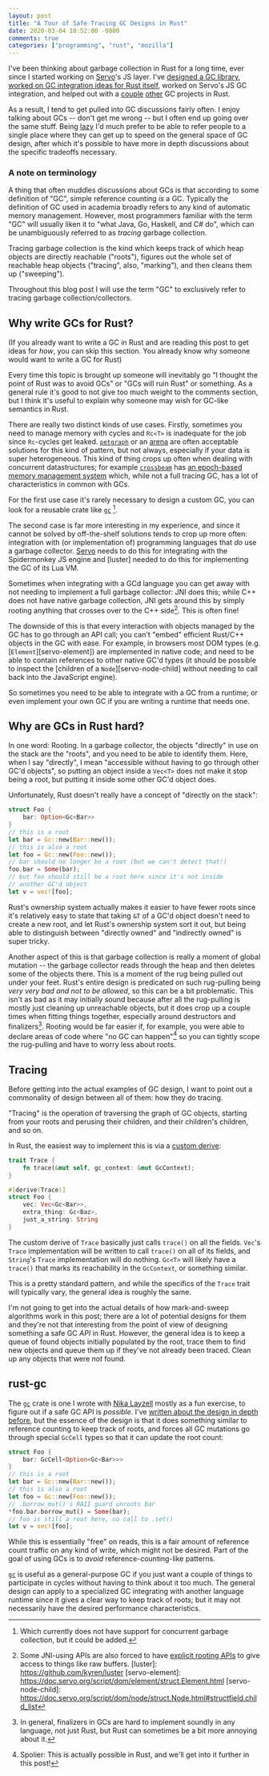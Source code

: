 ```yaml
---
layout: post
title: "A Tour of Safe Tracing GC Designs in Rust"
date: 2020-03-04 18:52:00 -0800
comments: true
categories: ["programming", "rust", "mozilla"]
---
```


I've been thinking about garbage collection in Rust for a long time, ever since I started working on [Servo]'s JS layer. I've [designed a GC library][rustgc-post], [worked on GC integration ideas for Rust itself][rust-design], worked on Servo's JS GC integration, and helped out with a [couple][josephine] [other][gc-arena] GC projects in Rust.

As a result, I tend to get pulled into GC discussions fairly often. I enjoy talking about GCs -- don't get me wrong -- but I often end up going over the same stuff. Being [lazy] I'd much prefer to be able to refer people to a single place where they can get up to speed on the general space of GC design, after which it's possible to have more in depth discussions about the specific tradeoffs necessary.

 [servo]: https://github.com/servo/servo
 [rustgc-post]: https://manishearth.github.io/blog/2015/09/01/designing-a-gc-in-rust/
 [rust-design]: https://manishearth.github.io/blog/2016/08/18/gc-support-in-rust-api-design/
 [josephine]: https://github.com/asajeffrey/josephine
 [gc-arena]: https://github.com/kyren/gc-arena
 [lazy]: https://manishearth.github.io/blog/2018/08/26/why-i-enjoy-blogging/#blogging-lets-me-be-lazy

### A note on terminology

A thing that often muddles discussions about GCs is that according to some definition of "GC", simple reference counting _is_ a GC. Typically the definition of GC used in academia broadly refers to any kind of automatic memory management. However, most programmers familiar with the term "GC" will usually liken it to "what Java, Go, Haskell, and C# do", which can be unambiguously referred to as _tracing_ garbage collection.

Tracing garbage collection is the kind which keeps track of which heap objects are directly reachable ("roots"), figures out the whole set of reachable heap objects ("tracing", also, "marking"), and then cleans them up ("sweeping").

Throughout this blog post I will use the term "GC" to exclusively refer to tracing garbage collection/collectors.

## Why write GCs for Rust?

(If you already want to write a GC in Rust and are reading this post to get ideas for _how_, you can skip this section. You already know why someone would want to write a GC for Rust)

Every time this topic is brought up someone will inevitably go "I thought the point of Rust was to avoid GCs" or "GCs will ruin Rust" or something. As a general rule it's good to not give too much weight to the comments section, but I think it's useful to explain why someone may wish for GC-like semantics in Rust.

There are really two distinct kinds of use cases. Firstly, sometimes you need to manage memory with cycles and `Rc<T>` is inadequate for the job since `Rc`-cycles get leaked. [`petgraph`][petgraph] or an [arena] are often acceptable solutions for this kind of pattern, but not always, especially if your data is super heterogeneous. This kind of thing crops up often when dealing with concurrent datastructures; for example [`crossbeam`][crossbeam] has [an epoch-based memory management system][crossbeam-epoch] which, while not a full tracing GC, has a lot of characteristics in common with GCs.

For the first use case it's rarely necessary to design a custom GC, you can look for a reusable crate like [`gc`][gc] [^1].

The second case is far more interesting in my experience, and since it cannot be solved by off-the-shelf solutions tends to crop up more often: integration with (or implementation of) programming languages that _do_ use a garbage collector. [Servo] needs to do this for integrating with the Spidermonkey JS engine and [luster] needed to do this for implementing the GC of its Lua VM.

Sometimes when integrating with a GCd language you can get away with not needing to implement a full garbage collector: JNI does this; while C++ does not have native garbage collection, JNI gets around this by simply rooting anything that crosses over to the C++ side[^2]. This is often fine!

The downside of this is that every interaction with objects managed by the GC has to go through an API call; you can't "embed" efficient Rust/C++ objects in the GC with ease. For example, in browsers most DOM types (e.g. [`Element`][servo-element]) are implemented in native code; and need to be able to contain references to other native GC'd types (it should be possible to inspect the [children of a `Node`][servo-node-child] without needing to call back into the JavaScript engine).

So sometimes you need to be able to integrate with a GC from a runtime; or even implement your own GC if you are writing a runtime that needs one.


 [petgraph]: https://docs.rs/petgraph/
 [arena]: https://manishearth.github.io/blog/2021/03/15/arenas-in-rust/
 [crossbeam]: https://docs.rs/crossbeam/
 [crossbeam-epoch]: https://docs.rs/crossbeam/0.8.0/crossbeam/epoch/index.html
 [gc]: https://docs.rs/gc/
 [^1]: Which currently does not have support for concurrent garbage collection, but it could be added.
 [^2]: Some JNI-using APIs are also forced to have [explicit rooting APIs](https://developer.android.com/ndk/reference/group/bitmap#androidbitmap_lockpixels) to give access to things like raw buffers.
 [luster]: https://github.com/kyren/luster
 [servo-element]: https://doc.servo.org/script/dom/element/struct.Element.html
 [servo-node-child]: https://doc.servo.org/script/dom/node/struct.Node.html#structfield.child_list

## Why are GCs in Rust hard?

In one word: Rooting. In a garbage collector, the objects "directly" in use on the stack are the "roots", and you need to be able to identify them. Here, when I say "directly", I mean "accessible without having to go through other GC'd objects", so putting an object inside a `Vec<T>` does not make it stop being a root, but putting it inside some other GC'd object does.

Unfortunately, Rust doesn't really have a concept of "directly on the stack":

```rust
struct Foo {
    bar: Option<Gc<Bar>>
}
// this is a root
let bar = Gc::new(Bar::new());
// this is also a root
let foo = Gc::new(Foo::new());
// bar should no longer be a root (but we can't detect that!)
foo.bar = Some(bar);
// but foo should still be a root here since it's not inside
// another GC'd object
let v = vec![foo];
```

Rust's ownership system actually makes it easier to have fewer roots since it's relatively easy to state that taking `&T` of a GC'd object doesn't need to create a new root, and let Rust's ownership system sort it out, but being able to distinguish between "directly owned" and "indirectly owned" is super tricky.

Another aspect of this is that garbage collection is really a moment of global mutation -- the garbage collector reads through the heap and then deletes some of the objects there. This is a moment of the rug being pulled out under your feet. Rust's entire design is predicated on such rug-pulling being _very very bad and not to be allowed_, so this can be a bit problematic. This isn't as bad as it may initially sound because after all the rug-pulling is mostly just cleaning up unreachable objects, but it does crop up a couple times when fitting things together, especially around destructors and finalizers[^3]. Rooting would be far easier if, for example, you were able to declare areas of code where "no GC can happen"[^4] so you can tightly scope the rug-pulling and have to worry less about roots.

 [^3]: In general, finalizers in GCs are hard to implement soundly in any language, not just Rust, but Rust can sometimes be a bit more annoying about it.
 [^4]: Spolier: This is actually possible in Rust, and we'll get into it further in this post!


## Tracing

Before getting into the actual examples of GC design, I want to point out a commonality of design between all of them: how they do tracing.

"Tracing" is the operation of traversing the graph of GC objects, starting from your roots and perusing their children, and their children's children, and so on.

In Rust, the easiest way to implement this is via a [custom derive]:


```rust
trait Trace {
    fn trace(&mut self, gc_context: &mut GcContext);
}

#[derive(Trace)]
struct Foo {
    vec: Vec<Gc<Bar>>,
    extra_thing: Gc<Baz>,
    just_a_string: String
}
```

The custom derive of `Trace` basically just calls `trace()` on all the fields. `Vec`'s `Trace` implementation will be written to call `trace()` on all of its fields, and `String`'s `Trace` implementation will do nothing. `Gc<T>` will likely have a `trace()` that marks its reachability in the `GcContext`, or something similar.

This is a pretty standard pattern, and while the specifics of the `Trace` trait will typically vary, the general idea is roughly the same.

I'm not going to get into the actual details of how mark-and-sweep algorithms work in this post; there are a lot of potential designs for them and they're not that interesting from the point of view of designing something a safe GC _API_ in Rust. However, the general idea is to keep a queue of found objects initially populated by the root, trace them to find new objects and queue them up if they've not already been traced. Clean up any objects that were _not_ found.


 [custom derive]: https://doc.rust-lang.org/book/ch19-06-macros.html#how-to-write-a-custom-derive-macro

## rust-gc

The [`gc`][gc] crate is one I wrote with [Nika Layzell] mostly as a fun exercise, to figure out if a safe GC API is _possible_. I've [written about the design in depth before][rustgc-post], but the essence of the design is that it does something similar to reference counting to keep track of roots, and forces all GC mutations go through special `GcCell` types so that it can update the root count:

```rust
struct Foo {
    bar: GcCell<Option<Gc<Bar>>>
}
// this is a root
let bar = Gc::new(Bar::new());
// this is also a root
let foo = Gc::new(Foo::new());
// .borrow_mut()'s RAII guard unroots bar
*foo.bar.borrow_mut() = Some(bar);
// foo is still a root here, no call to .set()
let v = vec![foo];
```

While this is essentially "free" on reads, this is a fair amount of reference count traffic on any kind of write, which might not be desired. Part of the goal of using GCs is to _avoid_ reference-counting-like patterns.

[`gc`][gc] is useful as a general-purpose GC if you just want a couple of things to participate in cycles without having to think about it too much. The general design can apply to a specialized GC integrating with another language runtime since it gives a clear way to keep track of roots; but it may not necessarily have the desired performance characteristics.

 [Nika Layzell]: https://twitter.com/kneecaw/
